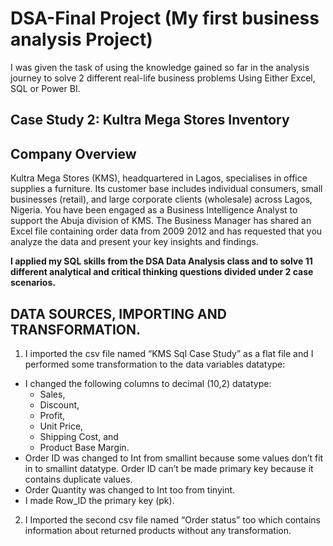 # DSA-Final Project (My first business analysis Project)
I was given the task of using the knowledge gained so far in the analysis journey to solve 2 different real-life business problems Using Either Excel, SQL or Power BI.
## Case Study 2: Kultra Mega Stores Inventory
## Company Overview
Kultra Mega Stores (KMS), headquartered in Lagos, specialises in office supplies a
furniture. Its customer base includes individual consumers, small businesses (retail), and
large corporate clients (wholesale) across Lagos, Nigeria.
You have been engaged as a Business Intelligence Analyst to support the Abuja division of
KMS. The Business Manager has shared an Excel file containing order data from 2009 
2012 and has requested that you analyze the data and present your key insights and
findings.

**I applied my SQL skills from the DSA Data Analysis class and to solve 11 different analytical and critical thinking questions divided under 2 case scenarios.**

## DATA SOURCES, IMPORTING AND TRANSFORMATION.
1. I imported the csv file named “KMS Sql Case Study” as a flat file and I performed some transformation to the data variables datatype:
  -	I changed the following columns to decimal (10,2) datatype:
    -	Sales,
    -	Discount,
    -	Profit,
    -	Unit Price,
    -	Shipping Cost, and
    -	Product Base Margin.
  -	Order ID was changed to Int from smallint because some values don’t fit in to smallint datatype. Order ID can’t be made primary key because it contains duplicate values.
  -	Order Quantity was changed to Int too from tinyint.
  -	I made Row_ID the primary key (pk).
2. I Imported the second csv file named “Order status” too which contains information about returned products without any transformation.
